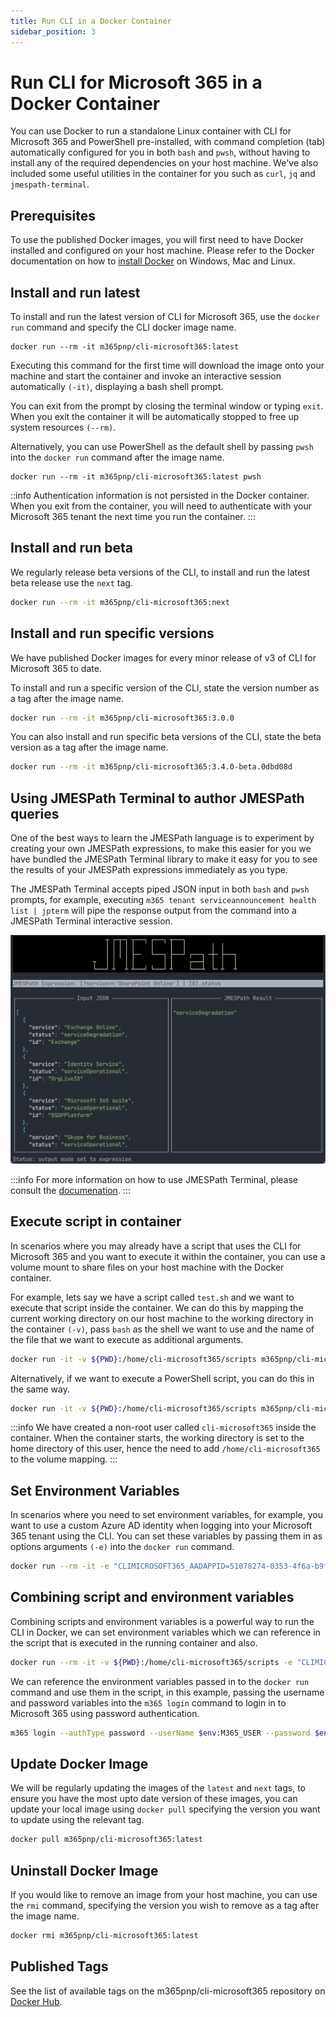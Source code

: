 ```yaml
---
title: Run CLI in a Docker Container
sidebar_position: 3
---
```


# Run CLI for Microsoft 365 in a Docker Container

You can use Docker to run a standalone Linux container with CLI for Microsoft 365 and PowerShell pre-installed, with command completion (tab) automatically configured for you in both `bash` and `pwsh`, without having to install any of the required dependencies on your host machine. We've also included some useful utilities in the container for you such as `curl`, `jq` and `jmespath-terminal`.

## Prerequisites

To use the published Docker images, you will first need to have Docker installed and configured on your host machine. Please refer to the Docker documentation on how to [install Docker](https://docs.docker.com/get-docker/) on Windows, Mac and Linux.

## Install and run latest

To install and run the latest version of CLI for Microsoft 365, use the `docker run` command and specify the CLI docker image name.

```
docker run --rm -it m365pnp/cli-microsoft365:latest
```

Executing this command for the first time will download the image onto your machine and start the container and invoke an interactive session automatically `(-it)`, displaying a bash shell prompt.

You can exit from the prompt by closing the terminal window or typing `exit`. When you exit the container it will be automatically stopped to free up system resources `(--rm)`.


Alternatively, you can use PowerShell as the default shell by passing `pwsh` into the `docker run` command after the image name.

```
docker run --rm -it m365pnp/cli-microsoft365:latest pwsh
```

::info
Authentication information is not persisted in the Docker container. When you exit from the container, you will need to authenticate with your Microsoft 365 tenant the next time you run the container.
:::

## Install and run beta

We regularly release beta versions of the CLI, to install and run the latest beta release use the `next` tag.

```sh
docker run --rm -it m365pnp/cli-microsoft365:next
```

## Install and run specific versions

We have published Docker images for every minor release of v3 of CLI for Microsoft 365 to date. 

To install and run a specific version of the CLI, state the version number as a tag after the image name.

```sh
docker run --rm -it m365pnp/cli-microsoft365:3.0.0
```

You can also install and run specific beta versions of the CLI, state the beta version as a tag after the image name.

```sh
docker run --rm -it m365pnp/cli-microsoft365:3.4.0-beta.0dbd08d
```

## Using JMESPath Terminal to author JMESPath queries

One of the best ways to learn the JMESPath language is to experiment by creating your own JMESPath expressions, to make this easier for you we have bundled the JMESPath Terminal library to make it easy for you to see the results of your JMESPath expressions immediately as you type.

The JMESPath Terminal accepts piped JSON input in both `bash` and `pwsh` prompts, for example, executing `m365 tenant serviceannouncement health list | jpterm` will pipe the response output from the command into a JMESPath Terminal interactive session.

![JMESPath Terminal](../images/run-cli-in-docker-container/jpterm-example.png)

:::info
For more information on how to use JMESPath Terminal, please consult the [documenation](https://github.com/jmespath/jmespath.terminal).
:::

## Execute script in container

In scenarios where you may already have a script that uses the CLI for Microsoft 365 and you want to execute it within the container, you can use a volume mount to share files on your host machine with the Docker container.

For example, lets say we have a script called `test.sh` and we want to execute that script inside the container. We can do this by mapping the current working directory on our host machine to the working directory in the container `(-v)`, pass `bash` as the shell we want to use and the name of the file that we want to execute as additional arguments.

```sh
docker run -it -v ${PWD}:/home/cli-microsoft365/scripts m365pnp/cli-microsoft365:latest bash scripts/test.sh
```

Alternatively, if we want to execute a PowerShell script, you can do this in the same way.

```sh
docker run -it -v ${PWD}:/home/cli-microsoft365/scripts m365pnp/cli-microsoft365:latest pwsh scripts/test.ps1
```

:::info
We have created a non-root user called `cli-microsoft365` inside the container.  When the container starts, the working directory is set to the home directory of this user, hence the need to add `/home/cli-microsoft365` to the volume mapping.
:::

## Set Environment Variables

In scenarios where you need to set environment variables, for example, you want to use a custom Azure AD identity when logging into your Microsoft 365 tenant using the CLI. You can set these variables by passing them in as options arguments `(-e)` into the `docker run` command.

```sh
docker run --rm -it -e "CLIMICROSOFT365_AADAPPID=51078274-0353-4f6a-b9f5-8674ab2e524c" -e "CLIMICROSOFT365_TENANT=9455bc83-d5af-4ccf-93f6-0af3f71aaf8e" m365pnp/cli-microsoft365:latest
```

## Combining script and environment variables

Combining scripts and environment variables is a powerful way to run the CLI in Docker, we can set environment variables which we can reference in the script that is executed in the running container and also.

```sh
docker run --rm -it -v ${PWD}:/home/cli-microsoft365/scripts -e "CLIMICROSOFT365_AADAPPID=da049853-dd90-49df-aa21-4e0c8b646a36" -e "CLIMICROSOFT365_TENANT=e8954f17-a373-4b61-b54d-45c038fe3188" -e "M365_USER=user@contoso.com" -e "M365_PASSWORD=password" m365pnp/cli-microsoft365:next pwsh scripts/script.ps1
```

We can reference the environment variables passed in to the `docker run` command and use them in the script, in this example, passing the username and password variables into the `m365 login` command to login in to Microsoft 365 using password authentication.

```sh
m365 login --authType password --userName $env:M365_USER --password $env:M365_PASSWORD
```

## Update Docker Image

We will be regularly updating the images of the `latest` and `next` tags, to ensure you have the most upto date version of these images, you can update your local image using `docker pull` specifying the version you want to update using the relevant tag.

```sh
docker pull m365pnp/cli-microsoft365:latest
```

## Uninstall Docker Image

If you would like to remove an image from your host machine, you can use the `rmi` command, specifying the version you wish to remove as a tag after the image name.

```sh
docker rmi m365pnp/cli-microsoft365:latest
```

## Published Tags

See the list of available tags on the m365pnp/cli-microsoft365 repository on [Docker Hub](https://hub.docker.com/repository/docker/m365pnp/cli-microsoft365/).
